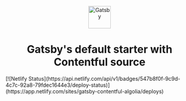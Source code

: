 <p align="center">
  <a href="https://www.gatsbyjs.com">
    <img alt="Gatsby" src="https://www.gatsbyjs.com/Gatsby-Monogram.svg" width="60" />
  </a>
</p>
<h1 align="center">
  Gatsby's default starter with Contentful source
</h1>
[![Netlify Status](https://api.netlify.com/api/v1/badges/547b8f0f-9c9d-4c7c-92a8-79fdec1644e3/deploy-status)](https://app.netlify.com/sites/gatsby-contentful-algolia/deploys)
